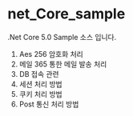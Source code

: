 # net_Core_sample
.Net Core 5.0 Sample 소스 입니다.


1. Aes 256 암호화 처리
2. 메일 365 통한 메일 발송 처리
3. DB 접속 관련
4. 세션 처리 방법
5. 쿠키 처리 방법
6. Post 통신 처리 방법
